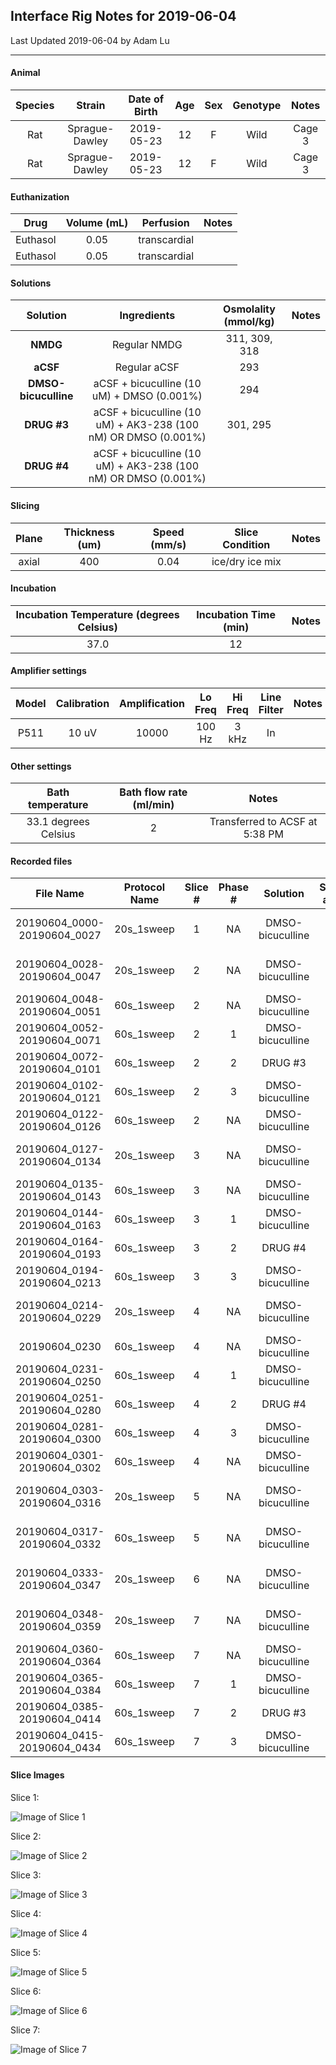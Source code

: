 ## Interface Rig Notes for 2019-06-04

Last Updated 2019-06-04 by Adam Lu

***

#### Animal

| Species |     Strain     | Date of Birth | Age  | Sex  | Genotype | Notes  |
| :-----: | :------------: | :-----------: | :--: | :--: | :------: | :----: |
|   Rat   | Sprague-Dawley |  2019-05-23   |  12  |  F   |   Wild   | Cage 3 |
|   Rat   | Sprague-Dawley |  2019-05-23   |  12  |  F   |   Wild   | Cage 3 |

#### Euthanization

|   Drug   | Volume (mL) |  Perfusion   | Notes |
| :------: | :---------: | :----------: | :---: |
| Euthasol |    0.05     | transcardial |       |
| Euthasol |    0.05     | transcardial |       |

#### Solutions

|       Solution       |                         Ingredients                          | Osmolality (mmol/kg) | Notes |
| :------------------: | :----------------------------------------------------------: | :------------------: | :---: |
|       **NMDG**       |                         Regular NMDG                         |    311, 309, 318     |       |
|       **aCSF**       |                         Regular aCSF                         |         293          |       |
| **DMSO-bicuculline** |          aCSF + bicuculline (10 uM) + DMSO (0.001%)          |         294          |       |
|     **DRUG #3**      | aCSF + bicuculline (10 uM) + AK3-238 (100 nM) OR DMSO (0.001%) |       301, 295       |       |
|     **DRUG #4**      | aCSF + bicuculline (10 uM) + AK3-238 (100 nM) OR DMSO (0.001%) |                      |       |

#### Slicing

| Plane | Thickness (um) | Speed (mm/s) | Slice Condition | Notes |
| :---: | :------------: | :----------: | :-------------: | :---: |
| axial |      400       |     0.04     | ice/dry ice mix |       |

#### Incubation

| Incubation Temperature (degrees Celsius) | Incubation Time (min) | Notes |
| :--------------------------------------: | :-------------------: | :---: |
|                   37.0                   |          12           |       |

#### Amplifier settings

| Model | Calibration | Amplification | Lo Freq | Hi Freq | Line Filter | Notes |
| :---: | :---------: | :-----------: | :-----: | :-----: | :---------: | :---: |
| P511  |    10 uV    |     10000     | 100 Hz  |  3 kHz  |     In      |       |

#### Other settings

|   Bath temperature   | Bath flow rate (ml/min) |             Notes              |
| :------------------: | :---------------------: | :----------------------------: |
| 33.1 degrees Celsius |            2            | Transferred to ACSF at 5:38 PM |

#### Recorded files

|     File Name     |         Protocol Name          | Slice # | Phase # |     Solution     | Stimulation amplitude | Pump Status |                            Notes                             |
| :---------------: | :----------------------------: | :-----: | :--------------: | :-------------------: | :---------: | :----------------------------------------------------------: | :----------------------------------------------------------: |
| 20190604_0000-20190604_0027 | 20s_1sweep |    1    |    NA    | DMSO-bicuculline |        100 V         |     On      | Moved electrodes around |
| 20190604_0028-20190604_0047 | 20s_1sweep | 2 | NA | DMSO-bicuculline | 100 V | On | Moved electrodes around |
| 20190604_0048-20190604_0051 | 60s_1sweep | 2 | NA | DMSO-bicuculline | 100 V | On | Baseline |
| 20190604_0052-20190604_0071 | 60s_1sweep | 2 | 1 | DMSO-bicuculline | 100 V | On | Baseline |
| 20190604_0072-20190604_0101 | 60s_1sweep | 2 | 2 | DRUG #3 | 100 V | On | Wash-On |
| 20190604_0102-20190604_0121 | 60s_1sweep | 2 | 3 | DMSO-bicuculline | 100 V | On | Wash-Off |
| 20190604_0122-20190604_0126 | 60s_1sweep | 2 | NA | DMSO-bicuculline | 100 V | On | Wash-Off |
| 20190604_0127-20190604_0134 | 20s_1sweep | 3 | NA | DMSO-bicuculline | 100 V | On | Moved electrodes around |
| 20190604_0135-20190604_0143 | 60s_1sweep | 3 | NA | DMSO-bicuculline | 100 V | On | Baseline |
| 20190604_0144-20190604_0163 | 60s_1sweep | 3 | 1 | DMSO-bicuculline | 100 V | On | Baseline |
| 20190604_0164-20190604_0193 | 60s_1sweep | 3 | 2 | DRUG #4 | 100 V | On | Wash-On |
| 20190604_0194-20190604_0213 | 60s_1sweep | 3 | 3 | DMSO-bicuculline | 100 V | On | Wash-Off |
| 20190604_0214-20190604_0229 | 20s_1sweep | 4 | NA | DMSO-bicuculline | 100 V | On | Moved electrodes around |
| 20190604_0230 | 60s_1sweep | 4 | NA | DMSO-bicuculline | 100 V | On | Baseline |
| 20190604_0231-20190604_0250 | 60s_1sweep | 4 | 1 | DMSO-bicuculline | 100 V | On | Baseline |
| 20190604_0251-20190604_0280 | 60s_1sweep | 4 | 2 | DRUG #4 | 100 V | On | Wash-On |
| 20190604_0281-20190604_0300 | 60s_1sweep | 4 | 3 | DMSO-bicuculline | 100 V | On | Wash-Off |
| 20190604_0301-20190604_0302 | 60s_1sweep | 4 | NA | DMSO-bicuculline | 100 V | On | Wash-Off |
| 20190604_0303-20190604_0316 | 20s_1sweep | 5 | NA | DMSO-bicuculline | 100 V | On | Moved electrodes around |
| 20190604_0317-20190604_0332 | 60s_1sweep | 5 | NA | DMSO-bicuculline | 100 V | On | Baseline, example of RT+VB |
| 20190604_0333-20190604_0347 | 20s_1sweep | 6 | NA | DMSO-bicuculline | 100 V | On | Moved electrodes around |
| 20190604_0348-20190604_0359 | 20s_1sweep | 7 | NA | DMSO-bicuculline | 100 V | On | Moved electrodes around |
| 20190604_0360-20190604_0364 | 60s_1sweep | 7 | NA | DMSO-bicuculline | 100 V | On | Baseline |
| 20190604_0365-20190604_0384 | 60s_1sweep | 7 | 1 | DMSO-bicuculline | 100 V | On | Baseline |
| 20190604_0385-20190604_0414 | 60s_1sweep | 7 | 2 | DRUG #3 | 100 V | On | Wash-On |
| 20190604_0415-20190604_0434 | 60s_1sweep | 7 | 3 | DMSO-bicuculline | 100 V | On | Wash-Off |

#### Slice Images

Slice 1:

![Image of Slice 1](20190604_slice1.jpg)

Slice 2:

![Image of Slice 2](20190604_slice2.jpg)

Slice 3:

![Image of Slice 3](20190604_slice3.jpg)

Slice 4:

![Image of Slice 4](20190604_slice4.jpg)

Slice 5:

![Image of Slice 5](20190604_slice5.jpg)

Slice 6:

![Image of Slice 6](20190604_slice6.jpg)

Slice 7:

![Image of Slice 7](20190604_slice7.jpg)
